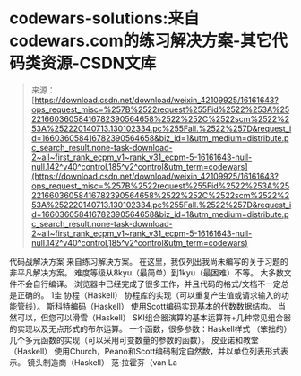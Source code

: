 <!--yml
category: codewars
date: 2022-08-13 11:34:37
-->

# codewars-solutions:来自codewars.com的练习解决方案-其它代码类资源-CSDN文库

> 来源：[https://download.csdn.net/download/weixin_42109925/16161643?ops_request_misc=%257B%2522request%255Fid%2522%253A%2522166036058416782390564658%2522%252C%2522scm%2522%253A%252220140713.130102334.pc%255Fall.%2522%257D&request_id=166036058416782390564658&biz_id=1&utm_medium=distribute.pc_search_result.none-task-download-2~all~first_rank_ecpm_v1~rank_v31_ecpm-5-16161643-null-null.142^v40^control,185^v2^control&utm_term=codewars](https://download.csdn.net/download/weixin_42109925/16161643?ops_request_misc=%257B%2522request%255Fid%2522%253A%2522166036058416782390564658%2522%252C%2522scm%2522%253A%252220140713.130102334.pc%255Fall.%2522%257D&request_id=166036058416782390564658&biz_id=1&utm_medium=distribute.pc_search_result.none-task-download-2~all~first_rank_ecpm_v1~rank_v31_ecpm-5-16161643-null-null.142^v40^control,185^v2^control&utm_term=codewars)

代码战解决方案 来自练习解决方案。 在这里，我仅列出我尚未编写的关于习题的非平凡解决方案。 难度等级从8kyu（最简单）到1kyu（最困难）不等。 大多数文件不会自行编译。 浏览器中已经完成了很多工作，并且代码的格式/文档不一定总是正确的。 1圭 协程（Haskell） 协程库的实现（可以重复产生值或请求输入的功能管线）。 斯科特编码（Haskell） 使用Scott编码实现基本的代数数据结构。 当然可以，但您可以滑雪（Haskell） SKI组合器演算的基本运算符+几种常见组合器的实现以及无点形式的布尔运算。 一个函数，很多参数：Haskell样式 （笨拙的）几个多元函数的实现（可以采用可变数量的参数的函数）。 皮亚诺和教堂（Haskell） 使用Church，Peano和Scott编码制定自然数，并以单位列表形式表示。 镜头制造商（Haskell） 范·拉霍芬（van La